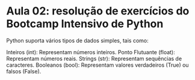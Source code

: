 # Aula 02: resolução de exercícios do Bootcamp Intensivo de Python

Python suporta vários tipos de dados simples, tais como:

Inteiros (int): Representam números inteiros.
Ponto Flutuante (float): Representam números reais.
Strings (str): Representam sequências de caracteres.
Booleanos (bool): Representam valores verdadeiros (True) ou falsos (False).